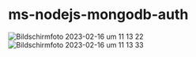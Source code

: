 # ms-nodejs-mongodb-auth


![Bildschirmfoto 2023-02-16 um 11 13 22](https://user-images.githubusercontent.com/45995648/219336172-f7771e80-a833-4f09-a95c-fc6d9db4162b.png)
![Bildschirmfoto 2023-02-16 um 11 13 33](https://user-images.githubusercontent.com/45995648/219336180-7404341d-5057-4e1e-8812-fb58cd253b5a.png)
